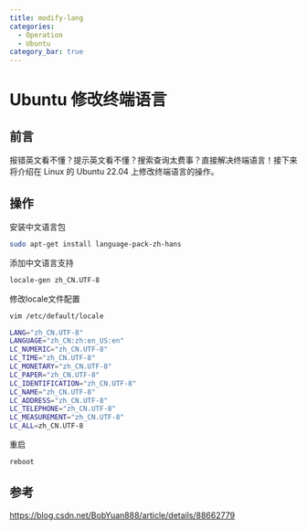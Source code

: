 ```yaml
---
title: modify-lang
categories:
  - Operation
  - Ubuntu
category_bar: true
---
```


# Ubuntu 修改终端语言

## 前言

报错英文看不懂？提示英文看不懂？搜索查询太费事？直接解决终端语言！接下来将介绍在 Linux 的 Ubuntu 22.04 上修改终端语言的操作。

## 操作

安装中文语言包

```bash
sudo apt-get install language-pack-zh-hans
```

添加中文语言支持

```bash
locale-gen zh_CN.UTF-8
```

修改locale文件配置

```bash
vim /etc/default/locale

LANG="zh_CN.UTF-8"
LANGUAGE="zh_CN:zh:en_US:en"
LC_NUMERIC="zh_CN.UTF-8"
LC_TIME="zh_CN.UTF-8"
LC_MONETARY="zh_CN.UTF-8"
LC_PAPER="zh_CN.UTF-8"
LC_IDENTIFICATION="zh_CN.UTF-8"
LC_NAME="zh_CN.UTF-8"
LC_ADDRESS="zh_CN.UTF-8"
LC_TELEPHONE="zh_CN.UTF-8"
LC_MEASUREMENT="zh_CN.UTF-8"
LC_ALL=zh_CN.UTF-8
```

重启

```bash
reboot
```

## 参考

https://blog.csdn.net/BobYuan888/article/details/88662779